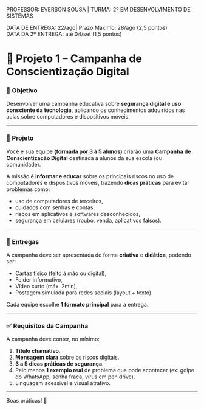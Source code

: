 PROFESSOR: EVERSON SOUSA | TURMA: 2º EM DESENVOLVIMENTO DE SISTEMAS

DATA DE ENTREGA: 22/ago| Prazo Máximo: 28/ago (2,5 pontos) <br>
DATA DA 2º ENTREGA: até 04/set (1,5 pontos)

# 📌 Projeto 1 – Campanha de Conscientização Digital

### 🎯 Objetivo

Desenvolver uma campanha educativa sobre **segurança digital e uso consciente da tecnologia**, aplicando os conhecimentos adquiridos nas aulas sobre computadores e dispositivos móveis.

---

### 📝 Projeto

Você e sua equipe **(formada por 3 à 5 alunos)** criarão uma **Campanha de Conscientização Digital** destinada a alunos da sua escola (ou comunidade).

A missão é **informar e educar** sobre os principais riscos no uso de computadores e dispositivos móveis, trazendo **dicas práticas** para evitar problemas como:

- uso de computadores de terceiros,
- cuidados com senhas e contas,
- riscos em aplicativos e softwares desconhecidos,
- segurança em celulares (roubo, venda, aplicativos falsos).

---

### 📂 Entregas

A campanha deve ser apresentada de forma **criativa** e **didática**, podendo ser:

- Cartaz físico (feito à mão ou digital),
- Folder informativo,
- Vídeo curto (máx. 2min),
- Postagem simulada para redes sociais (layout + texto).

Cada equipe escolhe **1 formato principal** para a entrega.

---

### ✅ Requisitos da Campanha

A campanha deve conter, no mínimo:

1. **Título chamativo**.
2. **Mensagem clara** sobre os riscos digitais.
3. **3 a 5 dicas práticas de segurança**.
4. Pelo menos **1 exemplo real** de problema que pode acontecer (ex: golpe do WhatsApp, senha fraca, vírus em pen drive).
5. Linguagem acessível e visual atrativo.

---

Boas práticas! 🤙
